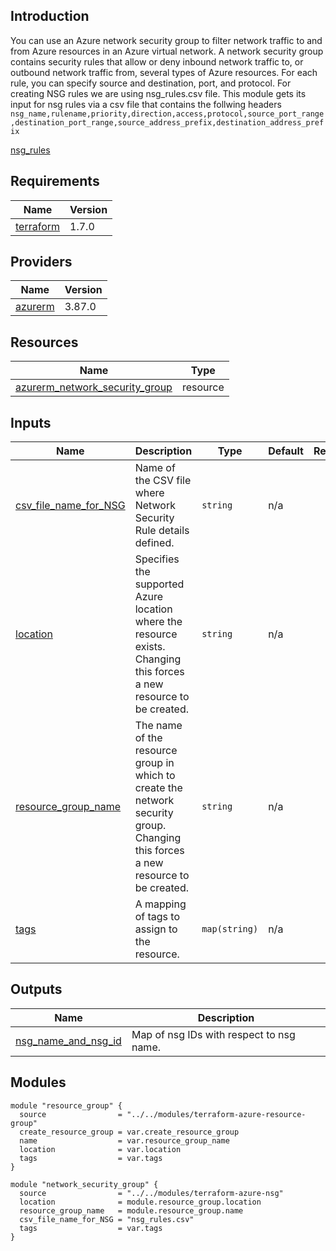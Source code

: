 <!-- BEGIN_TF_DOCS -->
## Introduction
You can use an Azure network security group to filter network traffic to and from Azure resources in an Azure virtual network. A network security group contains security rules that allow or deny inbound network traffic to, or outbound network traffic from, several types of Azure resources. For each rule, you can specify source and destination, port, and protocol. For creating NSG rules we are using nsg_rules.csv file. This module gets its input for nsg rules via a csv file that contains the follwing headers
`nsg_name,rulename,priority,direction,access,protocol,source_port_range,destination_port_range,source_address_prefix,destination_address_prefix`

[nsg_rules](../../projects/network-security-group/nsg_rules.csv)

## Requirements
| Name | Version |
|------|---------|
| <a name="provider_terraform"></a> [terraform](#provider\terraform) | 1.7.0 |

## Providers

| Name | Version |
|------|---------|
| <a name="provider_azurerm"></a> [azurerm](#provider\_azurerm) | 3.87.0 |

## Resources

| Name | Type |
|------|------|
| [azurerm_network_security_group](https://registry.terraform.io/providers/hashicorp/azurerm/latest/docs/resources/network_security_group) | resource |

## Inputs

| Name | Description | Type | Default | Required |
|------|-------------|------|---------|:--------:|
| <a name="input_csv_file_name_for_NSG"></a> [csv\_file\_name\_for\_NSG](#input\_csv\_file\_name\_for\_NSG) | Name of the CSV file where Network Security Rule details defined. | `string` | n/a | yes |
| <a name="input_location"></a> [location](#input\_location) | Specifies the supported Azure location where the resource exists. Changing this forces a new resource to be created. | `string` | n/a | yes |
| <a name="input_resource_group_name"></a> [resource\_group\_name](#input\_resource\_group\_name) | The name of the resource group in which to create the network security group. Changing this forces a new resource to be created. | `string` | n/a | yes |
| <a name="input_tags"></a> [tags](#input\_tags) | A mapping of tags to assign to the resource. | `map(string)` | n/a | yes |

## Outputs

| Name | Description |
|------|-------------|
| <a name="output_nsg_name_and_nsg_id"></a> [nsg\_name\_and\_nsg\_id](#output\_nsg\_name\_and\_nsg\_id) | Map of nsg IDs with respect to nsg name. |

## Modules

~~~
module "resource_group" {
  source                = "../../modules/terraform-azure-resource-group"
  create_resource_group = var.create_resource_group
  name                  = var.resource_group_name
  location              = var.location
  tags                  = var.tags
}

module "network_security_group" {
  source                = "../../modules/terraform-azure-nsg"
  location              = module.resource_group.location
  resource_group_name   = module.resource_group.name
  csv_file_name_for_NSG = "nsg_rules.csv"
  tags                  = var.tags
}
~~~
<!-- END_TF_DOCS -->